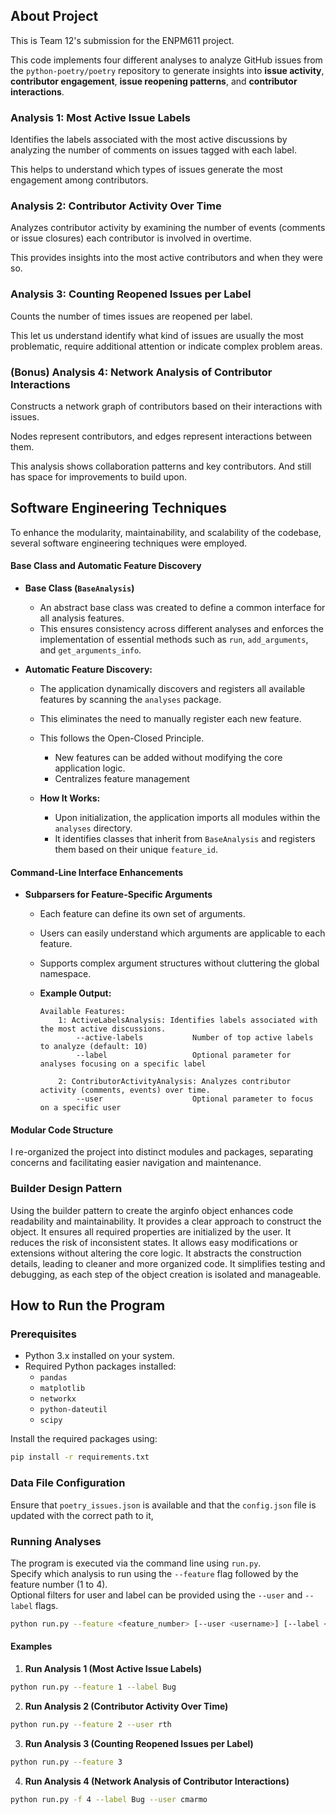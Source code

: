 ## About Project
This is Team 12's submission for the ENPM611 project.

This code implements four different analyses to analyze GitHub issues from the `python-poetry/poetry` repository to generate insights into **issue activity**, **contributor engagement**, **issue reopening patterns**, and **contributor interactions**.

### Analysis 1: Most Active Issue Labels
Identifies the labels associated with the most active discussions by analyzing the number of comments on issues tagged with each label.

This helps to understand which types of issues generate the most engagement among contributors.

### Analysis 2: Contributor Activity Over Time
Analyzes contributor activity by examining the number of events (comments or issue closures) each contributor is involved in overtime.

This provides insights into the most active contributors and when they were so.
### Analysis 3: Counting Reopened Issues per Label
Counts the number of times issues are reopened per label.

This let us understand identify what kind of issues are usually the most problematic, require additional attention or indicate complex problem areas.

### (Bonus) Analysis 4: Network Analysis of Contributor Interactions
Constructs a network graph of contributors based on their interactions with issues.

Nodes represent contributors, and edges represent interactions between them.

This analysis shows collaboration patterns and key contributors. And still has space for improvements to build upon.

## Software Engineering Techniques

To enhance the modularity, maintainability, and scalability of the codebase, several software engineering techniques were employed.

#### Base Class and Automatic Feature Discovery

- **Base Class (`BaseAnalysis`)**
    - An abstract base class was created to define a common interface for all analysis features.
    - This ensures consistency across different analyses and enforces the implementation of essential methods such as `run`, `add_arguments`, and `get_arguments_info`.

- **Automatic Feature Discovery:**
    - The application dynamically discovers and registers all available features by scanning the `analyses` package.
    - This eliminates the need to manually register each new feature.
    - This follows the Open-Closed Principle.
        - New features can be added without modifying the core application logic.
        - Centralizes feature management

    - **How It Works:**
        - Upon initialization, the application imports all modules within the `analyses` directory.
        - It identifies classes that inherit from `BaseAnalysis` and registers them based on their unique `feature_id`.

#### Command-Line Interface Enhancements

- **Subparsers for Feature-Specific Arguments**
    - Each feature can define its own set of arguments.
    - Users can easily understand which arguments are applicable to each feature.
    - Supports complex argument structures without cluttering the global namespace.

    - **Example Output:**
        ```
        Available Features:
            1: ActiveLabelsAnalysis: Identifies labels associated with the most active discussions.
                --active-labels           Number of top active labels to analyze (default: 10)
                --label                   Optional parameter for analyses focusing on a specific label

            2: ContributorActivityAnalysis: Analyzes contributor activity (comments, events) over time.
                --user                    Optional parameter to focus on a specific user
        ```

#### **Modular Code Structure**
I re-organized the project into distinct modules and packages, separating concerns and facilitating easier navigation and maintenance.

### Builder Design Pattern
Using the builder pattern to create the arginfo object enhances code readability and maintainability.
It provides a clear approach to construct the object.
It ensures all required properties are initialized by the user.
It reduces the risk of inconsistent states.
It allows easy modifications or extensions without altering the core logic.
It abstracts the construction details, leading to cleaner and more organized code.
It simplifies testing and debugging, as each step of the object creation is isolated and manageable.

## How to Run the Program

### Prerequisites

- Python 3.x installed on your system.
- Required Python packages installed:
    - `pandas`
    - `matplotlib`
    - `networkx`
    - `python-dateutil`
    - `scipy`

Install the required packages using:
```bash  
pip install -r requirements.txt
```  

### Data File Configuration

Ensure that `poetry_issues.json` is available and that the `config.json` file is updated with the correct path to it,

### Running Analyses

The program is executed via the command line using `run.py`.   
Specify which analysis to run using the `--feature` flag followed by the feature number (1 to 4).   
Optional filters for user and label can be provided using the `--user` and `--label` flags.

```bash  
python run.py --feature <feature_number> [--user <username>] [--label <label_name>]
```  


#### Examples

1. **Run Analysis 1 (Most Active Issue Labels)**
```bash  
python run.py --feature 1 --label Bug
```  
2. **Run Analysis 2 (Contributor Activity Over Time)**
```bash  
python run.py --feature 2 --user rth
```  
3. **Run Analysis 3 (Counting Reopened Issues per Label)**
```bash  
python run.py --feature 3
```  
4. **Run Analysis 4 (Network Analysis of Contributor Interactions)**
```bash  
python run.py -f 4 --label Bug --user cmarmo 
```